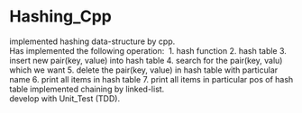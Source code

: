 # Hashing_Cpp

implemented hashing data-structure by cpp.
<br/>
Has implemented the following operation:
  1. hash function 
  2. hash table
  3. insert new pair(key, value) into hash table
  4. search for the pair(key, valu) which we want
  5. delete the pair(key, value) in hash table with particular name
  6. print all items in hash table
  7. print all items in particular pos of hash table 
implemented chaining by linked-list.<br/>
develop with Unit_Test (TDD).
